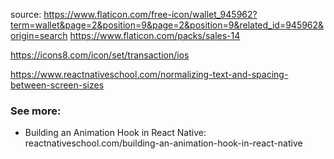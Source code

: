 source: https://www.flaticon.com/free-icon/wallet_945962?term=wallet&page=2&position=9&page=2&position=9&related_id=945962&origin=search
https://www.flaticon.com/packs/sales-14

https://icons8.com/icon/set/transaction/ios

https://www.reactnativeschool.com/normalizing-text-and-spacing-between-screen-sizes

### See more:

- Building an Animation Hook in React Native: reactnativeschool.com/building-an-animation-hook-in-react-native
